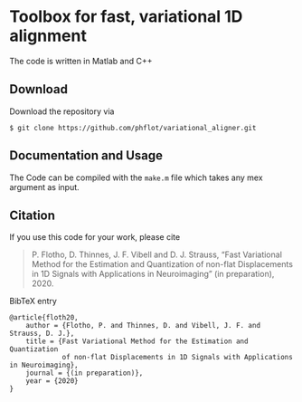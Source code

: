 # Toolbox for fast, variational 1D alignment

The code is written in Matlab and C++

## Download

Download the repository via
```
$ git clone https://github.com/phflot/variational_aligner.git
```

## Documentation and Usage

The Code can be compiled with the ```make.m``` file which takes any mex argument as input. 

## Citation
If you use this code for your work, please cite
  
> P. Flotho, D. Thinnes, J. F. Vibell and D. J. Strauss, “Fast Variational Method for the Estimation and Quantization of non-flat Displacements in 1D Signals with Applications in Neuroimaging” (in preparation), 2020. 

BibTeX entry
```
@article{floth20,
    author = {Flotho, P. and Thinnes, D. and Vibell, J. F. and Strauss, D. J.},
    title = {Fast Variational Method for the Estimation and Quantization 
             of non-flat Displacements in 1D Signals with Applications in Neuroimaging},
    journal = {(in preparation)},
    year = {2020}
}
```
